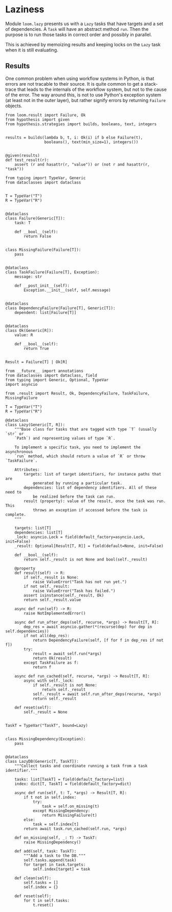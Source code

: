# Laziness
Module `loom.lazy` presents us with a `Lazy` tasks that have targets and a set of dependencies. A `Task` will have an abstract method `run`. Then the purpose is to run those tasks in correct order and possibly in parallel.

This is achieved by memoizing results and keeping locks on the `Lazy` task when it is still evaluating.

## Results
One common problem when using workflow systems in Python, is that errors are not tracable to their source. It is quite common to get a stack-trace that leads to the internals of the workflow system, but not to the cause of the error. The way around this, is not to use Python's exception system (at least not in the outer layer), but rather signify errors by returning `Failure` objects.

``` {.python file=test/test_result.py}
from loom.result import Failure, Ok
from hypothesis import given
from hypothesis.strategies import builds, booleans, text, integers


results = builds(lambda b, t, i: Ok(i) if b else Failure(t),
                 booleans(), text(min_size=1), integers())


@given(results)
def test_result(r):
    assert (r and hasattr(r, "value")) or (not r and hasattr(r, "task"))
```

``` {.python file=loom/result.py}
from typing import TypeVar, Generic
from dataclasses import dataclass


T = TypeVar("T")
R = TypeVar("R")


@dataclass
class Failure(Generic[T]):
    task: T

    def __bool__(self):
        return False


class MissingFailure(Failure[T]):
    pass


@dataclass
class TaskFailure(Failure[T], Exception):
    message: str

    def __post_init__(self):
        Exception.__init__(self, self.message)


@dataclass
class DependencyFailure(Failure[T], Generic[T]):
    dependent: list[Failure[T]]


@dataclass
class Ok(Generic[R]):
    value: R

    def __bool__(self):
        return True


Result = Failure[T] | Ok[R]
```

``` {.python file=loom/lazy.py}
from __future__ import annotations
from dataclasses import dataclass, field
from typing import Generic, Optional, TypeVar
import asyncio

from .result import Result, Ok, DependencyFailure, TaskFailure, MissingFailure

T = TypeVar("T")
R = TypeVar("R")

@dataclass
class Lazy(Generic[T, R]):
    """Base class for tasks that are tagged with type `T` (usually `str` or
    `Path`) and representing values of type `R`.

    To implement a specific task, you need to implement the asynchronous
    `run` method, which should return a value of `R` or throw `TaskFailure`.

    Attributes:
        targets: list of target identifiers, for instance paths that are
            generated by running a particular task.
        dependencies: list of dependency identifiers. All of these need to
            be realized before the task can run.
        result (property): value of the result, once the task was run. This
            throws an exception if accessed before the task is complete.
    """

    targets: list[T]
    dependencies: list[T]
    _lock: asyncio.Lock = field(default_factory=asyncio.Lock, init=False)
    _result: Optional[Result[T, R]] = field(default=None, init=False)

    def __bool__(self):
        return self._result is not None and bool(self._result)

    @property
    def result(self) -> R:
        if self._result is None:
            raise ValueError("Task has not run yet.")
        if not self._result:
            raise ValueError("Task has failed.")
        assert isinstance(self._result, Ok)
        return self._result.value

    async def run(self) -> R:
        raise NotImplementedError()

    async def run_after_deps(self, recurse, *args) -> Result[T, R]:
        dep_res = await asyncio.gather(*(recurse(dep) for dep in self.dependencies))
        if not all(dep_res):
            return DependencyFailure(self, [f for f in dep_res if not f])
        try:
            result = await self.run(*args)
            return Ok(result)
        except TaskFailure as f:
            return f

    async def run_cached(self, recurse, *args) -> Result[T, R]:
        async with self._lock:
            if self._result is not None:
                return self._result
            self._result = await self.run_after_deps(recurse, *args)
            return self._result

    def reset(self):
        self._result = None


TaskT = TypeVar("TaskT", bound=Lazy)


class MissingDependency(Exception):
    pass


@dataclass
class LazyDB(Generic[T, TaskT]):
    """Collect tasks and coordinate running a task from a task identifier."""

    tasks: list[TaskT] = field(default_factory=list)
    index: dict[T, TaskT] = field(default_factory=dict)

    async def run(self, t: T, *args) -> Result[T, R]:
        if t not in self.index:
            try:
                task = self.on_missing(t)
            except MissingDependency:
                return MissingFailure(t)
        else:
            task = self.index[t]
        return await task.run_cached(self.run, *args)

    def on_missing(self, _: T) -> TaskT:
        raise MissingDependency()

    def add(self, task: TaskT):
        """Add a task to the DB."""
        self.tasks.append(task)
        for target in task.targets:
            self.index[target] = task

    def clean(self):
        self.tasks = []
        self.index = {}

    def reset(self):
        for t in self.tasks:
            t.reset()
```
